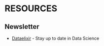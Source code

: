 # RESOURCES

## Newsletter
- [Dataelixir](https://dataelixir.com/) - Stay up to date in Data Science

```bash

```
